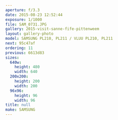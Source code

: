 ```yaml
---
aperture: f/3.3
date: 2015-08-23 12:52:44
exposure: 1/1000
file: SAM_0731.JPG
gallery: 2015-visit-sanne-fife-pittenweem
layout: gallery-photo
model: SAMSUNG PL210, PL211 / VLUU PL210, PL211
next: 95c47af
ordering: 11
previous: 6613d83
sizes:
  640w:
    height: 480
    width: 640
  200x200:
    height: 200
    width: 200
  96x96:
    height: 96
    width: 96
title: null
make: SAMSUNG
---
```


